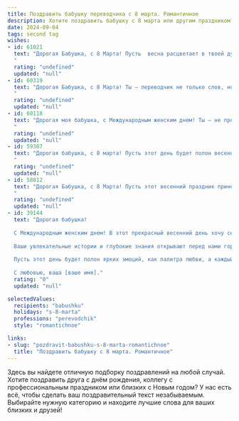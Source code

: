 ```yaml
---
title: Поздравить бабушку переводчика с 8 марта. Романтичное
description: Хотите поздравить бабушку с 8 марта или другим праздником? Наш ИИ создаст незабываемое поздравление, а вы обязательно выделитесь среди других.  
date: 2024-09-04
tags: second tag
wishes:
- id: 61021
  text: "Дорогая Бабушка, с 8 Марта! Пусть  весна расцветает в твоей душе, как любимые цветы, а переводы звучат как сладкие песни на языке любви.
  "
  rating: "undefined"
  updated: "null"
- id: 60319
  text: "Дорогая Бабушка, с 8 Марта! Ты – переводчик не только слов, но и нежности, тепла и любви. Пусть твоя душа всегда остаётся молодой и прекрасной, как весенние цветы, а сердце бьётся в такт с любовью близких!
  "
  rating: "undefined"
  updated: "null"
- id: 60118
  text: "Дорогая моя бабушка, с Международным женским днем! Ты – не просто переводчик, ты волшебница, которая переводит слова в любовь, а слова любви – в реальность. Спасибо тебе за твой нежный голос, за твои мудрые советы и за твою бесконечную заботу. Желаю тебе весеннего настроения, ярких красок жизни и океан счастья!
  "
  rating: "undefined"
  updated: "null"
- id: 59307
  text: "Дорогая бабушка, с 8 марта! Пусть этот день будет полон весеннего тепла, нежных улыбок и ярких красок, как и твои замечательные переводы, которые всегда вдохновляли нас своей красотой и глубиной.
  "
  rating: "undefined"
  updated: "null"
- id: 58812
  text: "Дорогая Бабушка, с 8 Марта! Пусть этот весенний праздник принесет тебе море цветов, улыбок и нежности. Ты – наш замечательный переводчик, мастер слова, который открывает для нас мир прекрасной литературы и ярких культур. Желаю тебе крепкого здоровья, вдохновения и радости в каждом дне!
  "
  rating: "undefined"
  updated: "null"
- id: 39144
  text: "Дорогая бабушка!
  
  С Международным женским днем! В этот прекрасный весенний день хочу сердечно поздравить вас и выразить свою безграничную любовь и благодарность. Вы — не только моя самая близкая подруга и мудрый советчик, но и истинный художник слова, создающий свой собственный мир благодаря вашим переводам.
  
  Ваши увлекательные истории и глубокие знания открывают перед нами горизонты, так же как весна открывает природу к новым началам. Вы — вдохновение, которое согревает сердца и наполняет душу радостью.
  
  Пусть этот день будет полон ярких эмоций, как палитра любви, а каждый миг будет напоминать о том, как вы ценны для нас. Желаю вам здоровья, счастья и бесконечного творческого вдохновения!
  
  С любовью, ваша [ваше имя]."
  rating: "0"
  updated: "null"

selectedValues:
  recipients: "babushku"
  holidays: "s-8-marta"
  professions: "perevodchik"
  style: "romantichnoe"

links:
- slug: "pozdravit-babushku-s-8-marta-romantichnoe"
  title: "Поздравить бабушку с 8 марта. Романтичное"
---
```


Здесь вы найдете отличную подборку поздравлений на любой случай. 
Хотите поздравить друга с днём рождения, коллегу с профессиональным праздником или близких с Новым годом? У нас есть всё, чтобы сделать ваш поздравительный текст незабываемым. Выбирайте нужную категорию и находите лучшие слова для ваших близких и друзей!
